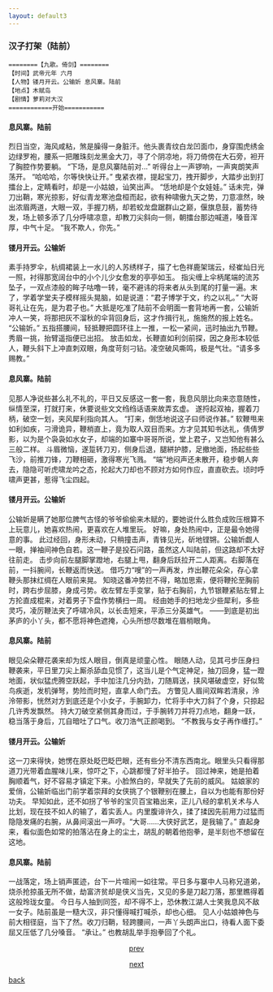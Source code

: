 ```yaml
---
layout: default3
---
```


### 汉子打架（陆前）

```
========【九歌。倚剑】========
【时间】武帝元年 六月
【人物】镂月开云。公输妡 息风寨。陆前
【地点】木赋岛
【剧情】萝莉对大汉
============开始===========
```

#### 息风寨。陆前
烈日当空，海风咸粘，煞是臊得一身脏汗。他头裹青纹白龙凹面巾，身穿围虎绣金边绿罗袍，腰系一把雕珠刻龙黑金大刀，寻了个阴凉地，将刀倚傍在大石旁，袒开了胸腔作势要躺。
“下场，是息风寨陆前对...”
听得台上一声锣响，一声爽朗笑声荡开。
“哈哈哈，尔等快快让开。”
曳紧衣襟，提起宝刀，拽开脚步，大踏步出到打擂台上，定睛看时，却是一小姑娘，讪笑出声。
“恁地却是个女娃娃。”
话未完，弹刀出鞘，寒光掠影，好似青龙寒池盘桓而起，欲有种啸傲九天之势，刀意凛然，映出浓眉两道，大眼一双，手握刀柄，却若蛟龙盘踞群山之巅，偃旗息鼓，蓄势待发，场上顿多添了几分呼啸凉意，却教刀尖斜向一侧，朝擂台那边喊道，嗓音浑厚，中气十足。
“我不欺人，你先。”

#### 镂月开云。公输妡
素手持罗伞，杭绸裙装上一水儿的人苏绣样子，描了七色祥鹿架瑞云，经崔灿日光一照，衬得那宽阔台中的小个儿少女愈发的亭亭如玉。
指尖缠上伞柄尾端的流苏坠子，一双点漆般的眸子咕噜一转，毫不避讳的将来者从头到尾的打量一遍。末了，学着学堂夫子模样摇头晃脑，如是说道：“君子博学于文，约之以礼。”
“大哥哥礼让在先，是为君子也。”
大抵是吃准了陆前不会明面一套背地再一套，公输妡冲人一笑，将那把灰不溜秋的伞背回身后，这才作揖行礼，施施然的报上姓名。
“公输妡。”
五指搭腰间，轻抵鞭把圆环往上一推，一松一紧间，迅时抽出九节鞭。秀眉一挑，抬臂遥指便已出招。
放击如龙，长鞭直如利剑前探，因之身形本较低人，鞭头斜下上冲直刺双眼，角度苛刻刁钻。凌空破风嘶鸣，极是气壮。“请多多赐教。”

#### 息风寨。陆前
见那人净说些甚么礼不礼的，平日又反感这一套一套，我息风朋比向来恣意随性，纵情至深，打就打来，休要说些文文绉绉话语来故弄玄虚。
遂捋起双袖，握着刀柄，破空一划，夹风犀利指向其人。
“打来，倒恁地说这子曰师说作甚。”
软鞭甩来如利如疾，刁滑诡异，鞭梢直上，竟为取人双目而来。方才见其知书达礼，倩倩罗影，以为是个袅袅如水女子，却端的如寨中哥哥所说，堂上君子，又岂知他有甚么三般二样。
斗眉微恼，遂踅转刀刃，侧身后退，腿絣护膝，足撤地面，扬起些些飞沙，前推刀锋，刀鞭相砸，激得寒光飞溅。
“端”地闷声还未散开，稳步朝人奔去，隐隐可听虎啸龙吟之态，抡起大刀却也不顾对方如何作应，直直砍去。顷时呼啸声更甚，惹得飞尘四起。

#### 镂月开云。公输妡
公输妡是瞒了她那位脾气古怪的爷爷偷偷来木赋的，要她说什么胜负成败压根算不上玩意儿，她喜欢热闹，更喜欢在人堆里玩。
好嘛，身处热闹中，正是最令她得意的事。
此过经回，身形未动，只稍撞击声，青锋见光，斫地铿锵。公输妡觑人一眼，掸袖间神色自若。这一鞭子是投石问路，虽然这人叫陆前，但这路却不太好往前走。
击步向前左腿脚掌蹬地，右腿上甩，翻身后跃拉开二人距离。右脚落在前，一抖腕间，长鞭返而快送。
借巧力“嗖”的一声再发，炸出鞭花朵朵，存心拿鞭头那抹红绸在人眼前来晃。
知晓这番冲势拦不得，略加思索，便将鞭抡至胸前时，跨右步屈膝，身成弓势。收左臂左手变掌，贴于右胸前，九节银鞭紧贴左臂上方抡直成棍来，对着男子下盘作势横扫一周。
经由她手的扫地龙少些犀利，多些灵巧，凌厉鞭法夹了呼啸冷风，以长击短来，平添三分英雄气。
——到底是初出茅庐的小丫头，都不愿将神色遮掩，心头所想尽数堆在眉梢眼角。

#### 息风寨。陆前
眼见朵朵鞭花袭来却为炫人眼目，倒真是顽童心性。
眼随人动，见其弓步压身扫鞭袭来，平日里刀尖上厮杀舔血见惯了，这当儿是个气定神足，抽刀回身，猛一蹬地面，状似猛虎腾空跃起，手中加注几分内劲，刀随肩送，挟风堪破虚空，好似鸷鸟疾逝，发机弹弩，势险而时短，直拿人命门去。
方瞥见人眉间双眸若清泉，泠泠带影，恍然对方到底还是个小女子，手腕卸力，忙将手中大刀斜了个身，只掠起几许秀发飘然。
持大刀破空紧侧其身而过，于手腕转刀并将刀点地，翻身一跃，稳当落于身后，兀自暗吐了口气。收刀浩气正颜喝到。
“不教我与女子再作缠打。”      
                                                                                                                
#### 镂月开云。公输妡
这一刀来得快，她愣在原处眨巴眨巴眼，还有些分不清东西南北。眼里头只看得那道刀光带着血腥味儿来，惊吓之下，心跳都慢了好半拍子。
回过神来，她是拍着胸顺着气，好不容易才镇定下来。小脸煞白的，早就失了先前的威风。
姑娘家的爱俏，公输妡临出门前学着崇拜的女侠挑了个银鞭别在腰上，自以为也能有那份好功夫。
早知如此，还不如拐了爷爷的宝贝百宝箱出来，正儿八经的拿机关术与人比划，现在技不如人的输了，着实丢人。内里腹诽许久，揉了揉因先前用力过猛而隐隐发痛的右腕，从鼻间滚出一声哼。“大哥……大侠好武艺，是我输了。”
直起身来，看似面色如常的拍落沾在身上的尘土，胡乱的朝着他抱拳，是半刻也不想留在这地。

#### 息风寨。陆前
一战落定，场上销声匿迹，台下一片喧闹一如往常。平日多与寨中人马称兄道弟，烧杀抢掠虽无所不做，劫富济贫却是侠义当先，又见的多是刀起刀落，那里瞧得着这般玲珑女童。
今日与人抽到同签，却不得不上，恐休教江湖人士笑我息风不敌一女子。陆前虽是一糙大汉，非只懂得喊打喊杀，却也心细。
见人小姑娘神色与前大相径庭，当下了然。收刀归鞘，轻跨腰间，一声丫头朗声出口，待看人面下委屈又压低了几分嗓音。
“承让。”
也教胡乱举手抱拳回了个礼。



[](https://raw.githubusercontent.com/UserT2019/UserT2019.github.io/master/assets/img/hzdj.png)


<p style="text-align:center"><a href="./dx-bllzy.html">prev</a></p>

<p style="text-align:center"><a href="./dx-sndj.html">next</a></p>

[back](./my-page.html)

